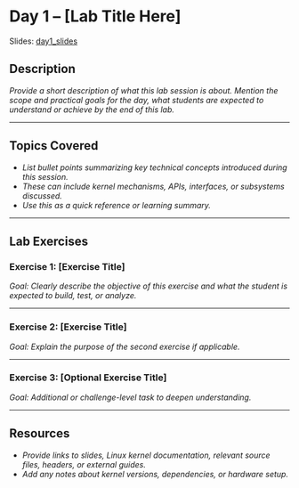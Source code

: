 # Day 1 – [Lab Title Here]

Slides: [day1_slides](./day1_slides)

## Description

_Provide a short description of what this lab session is about. Mention the scope and practical goals
for the day, what students are expected to understand or achieve by the end of this lab._

---

## Topics Covered

- _List bullet points summarizing key technical concepts introduced during this session._
- _These can include kernel mechanisms, APIs, interfaces, or subsystems discussed._
- _Use this as a quick reference or learning summary._

---

## Lab Exercises

### Exercise 1: [Exercise Title]

_Goal: Clearly describe the objective of this exercise and what the student is expected to build, test,
or analyze._

---

### Exercise 2: [Exercise Title]

_Goal: Explain the purpose of the second exercise if applicable._

---

### Exercise 3: [Optional Exercise Title]

_Goal: Additional or challenge-level task to deepen understanding._

---

## Resources

- _Provide links to slides, Linux kernel documentation, relevant source files, headers, or external
  guides._
- _Add any notes about kernel versions, dependencies, or hardware setup._
